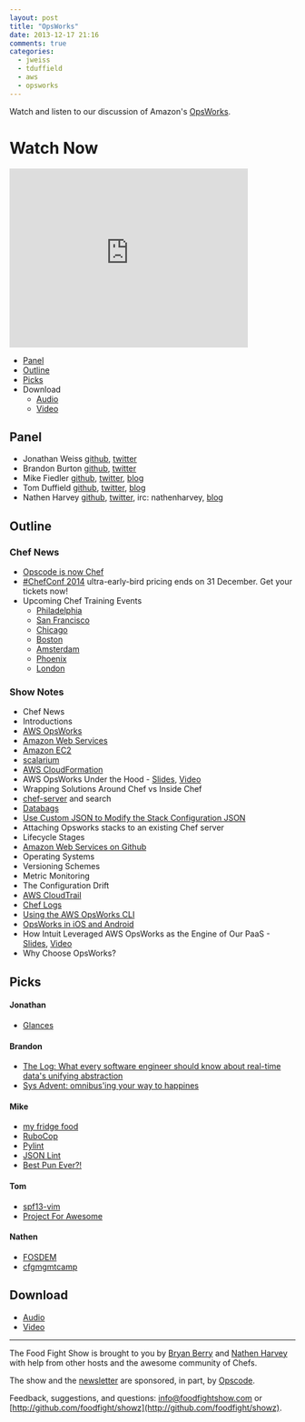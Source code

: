 ```yaml
---
layout: post
title: "OpsWorks"
date: 2013-12-17 21:16
comments: true
categories: 
  - jweiss
  - tduffield
  - aws
  - opsworks
---
```


Watch and listen to our discussion of Amazon's [OpsWorks](http://aws.amazon.com/opsworks/).


# Watch Now

<iframe width="420" height="315" src="http://www.youtube.com/embed/cJjvLZXpOxg" frameborder="0" allowfullscreen></iframe>

* [Panel](http://foodfightshow.org/2013/12/opsworks.html#panel)
* [Outline](http://foodfightshow.org/2013/12/opsworks.html#outline)
* [Picks](http://foodfightshow.org/2013/12/opsworks.html#picks)
* Download
  * [Audio](http://traffic.libsyn.com/foodfight/FoodFightShow-70-OpsWorks.mp3)
  * [Video](http://youtu.be/cJjvLZXpOxg)

Panel<a name="panel"></a>
-----

* Jonathan Weiss [github](https://github.com/jweiss), [twitter](https://twitter.com/jweiss)
* Brandon Burton [github](http://github.com/solarce), [twitter](https://twitter.com/solarce)
* Mike Fiedler [github](http://github.com/miketheman), [twitter](http://twitter.com/mikefiedler), [blog](http://www.miketheman.net)
* Tom Duffield [github](http://github.com/tduffield), [twitter](http://twitter.com/tomduffield), [blog](http://tomduffield.com)
* Nathen Harvey [github](http://github.com/nathenharvey), [twitter](http://twitter.com/nathenharvey), irc: nathenharvey, [blog](http://nathenharvey.com)

Outline<a name="outline"></a>
-------

### Chef News

* [Opscode is now Chef](http://www.getchef.com/blog/2013/12/09/chef-the-company-formerly-known-as-opscode/)
* [#ChefConf 2014](http://chefconf.com) ultra-early-bird pricing ends on 31 December.  Get your tickets now!
* Upcoming Chef Training Events
  * [Philadelphia](http://www.getchef.com/blog/event/2-day-chef-fundamentals-philadelphia-area/)
  * [San Francisco](http://www.getchef.com/blog/event/2-day-chef-fundamentals-san-francisco-4/)
  * [Chicago](http://www.getchef.com/blog/event/2-day-chef-fundamentals-chicago-2/)
  * [Boston](http://www.getchef.com/blog/event/2-day-chef-fundamentals-boston-area/)
  * [Amsterdam](http://www.getchef.com/blog/event/2-day-chef-fundamentals-amsterdam/)
  * [Phoenix](http://www.getchef.com/blog/event/2-day-chef-fundamentals-phoenix/)
  * [London](http://www.getchef.com/blog/event/2-day-chef-fundamentals-london/)

### Show Notes

* Chef News
* Introductions
* [AWS OpsWorks](http://aws.amazon.com/opsworks/)
* [Amazon Web Services](http://aws.amazon.com/)
* [Amazon EC2](http://aws.amazon.com/ec2/)
* [scalarium](https://github.com/scalarium)
* [AWS CloudFormation](http://aws.amazon.com/cloudformation/)
* AWS OpsWorks Under the Hood - [Slides](http://www.slideshare.net/AmazonWebServices/aws-opsworks-under-the-hood-dmg304-aws-reinvent-2013), [Video](http://www.youtube.com/watch?v=913oT6xV-Qk)
* Wrapping Solutions Around Chef vs Inside Chef
* [chef-server](https://github.com/opscode-cookbooks/chef-server) and search
* [Databags](http://docs.opscode.com/essentials_data_bags.html)
* [Use Custom JSON to Modify the Stack Configuration JSON](http://docs.aws.amazon.com/opsworks/latest/userguide/workingstacks-json.html)
* Attaching Opsworks stacks to an existing Chef server
* Lifecycle Stages
* [Amazon Web Services on Github](https://github.com/amazonwebservices)
* Operating Systems
* Versioning Schemes
* Metric Monitoring
* The Configuration Drift
* [AWS CloudTrail](http://aws.amazon.com/cloudtrail/faqs/)
* [Chef Logs](http://docs.aws.amazon.com/opsworks/latest/userguide/troubleshoot-debug-log.html)
* [Using the AWS OpsWorks CLI](http://docs.aws.amazon.com/opsworks/latest/userguide/cli-examples.html)
* [OpsWorks in iOS and Android](https://twitter.com/jeffbarr/status/413398665219149824)
* How Intuit Leveraged AWS OpsWorks as the Engine of Our PaaS - [Slides](http://www.slideshare.net/AmazonWebServices/how-intuit-leveraged-aws-opsworks-as-the-engine-of-our-paas-dmg305-aws-reinvent-2013), [Video](http://www.youtube.com/watch?v=fZ8HmekZabo)
* Why Choose OpsWorks?

Picks<a name="picks"></a>
-----
#### Jonathan

* [Glances](http://nicolargo.github.io/glances/)

#### Brandon

* [The Log: What every software engineer should know about real-time data's unifying abstraction](http://engineering.linkedin.com/distributed-systems/log-what-every-software-engineer-should-know-about-real-time-datas-unifying)
* [Sys Advent:  omnibus'ing your way to happines](http://sysadvent.blogspot.com/2013/12/day-16-omnibusing-your-way-to-happiness.html)

#### Mike

* [my fridge food](http://myfridgefood.com/)
* [RuboCop](https://github.com/bbatsov/rubocop)
* [Pylint](http://www.pylint.org/)
* [JSON Lint](https://github.com/zaach/jsonlint)
* [Best Pun Ever?!](https://twitter.com/wizonesolutions/status/413364827143540736)

#### Tom

* [spf13-vim](http://vim.spf13.com/)
* [Project For Awesome](http://www.projectforawesome.com/)

#### Nathen

* [FOSDEM](https://fosdem.org/)
* [cfgmgmtcamp](http://cfgmgmtcamp.eu/)  

Download
--------
* [Audio](http://traffic.libsyn.com/foodfight/FoodFightShow-70-OpsWorks.mp3)
* [Video](http://youtu.be/cJjvLZXpOxg)

<hr />

The Food Fight Show is brought to you by [Bryan Berry](https://twitter.com/bryanwb) and [Nathen Harvey](https://twitter.com/nathenharvey) with help from other hosts and the awesome community of Chefs.

The show and the [newsletter](http://us6.campaign-archive2.com/home/?u=7d43a288e882a145b7e99c650&id=ad8186466d) are sponsored, in part, by [Opscode](http://www.opscode.com).

Feedback, suggestions, and questions:  [info@foodfightshow.com](mailto:info@foodfightshow.com) or  [http://github.com/foodfight/showz](http://github.com/foodfight/showz).

